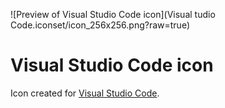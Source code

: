 ![Preview of Visual Studio Code icon](Visual tudio Code.iconset/icon_256x256.png?raw=true)

# Visual Studio Code icon

Icon created for [Visual Studio Code](https://code.visualstudio.com).
